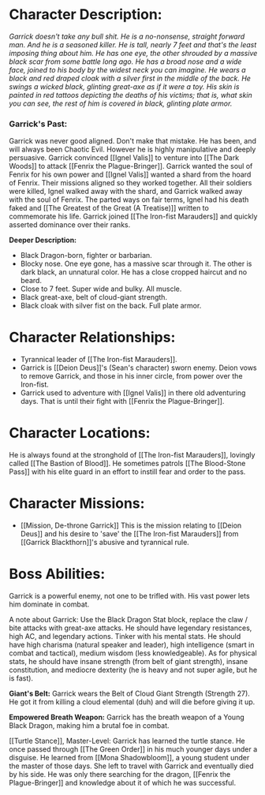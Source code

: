 # Character Description:
*Garrick doesn't take any bull shit. He is a no-nonsense, straight forward man. And he is a seasoned killer. He is tall, nearly 7 feet and that's the least imposing thing about him. He has one eye, the other shrouded by a massive black scar from some battle long ago. He has a broad nose and a wide face, joined to his body by the widest neck you can imagine. He wears a black and red draped cloak with a silver first in the middle of the back. He swings a wicked black, glinting great-axe as if it were a toy. His skin is painted in red tattoos depicting the deaths of his victims; that is, what skin you can see, the rest of him is covered in black, glinting plate armor.*
### Garrick's Past:
Garrick was never good aligned. Don't make that mistake. He has been, and will always been Chaotic Evil. However he is highly manipulative and deeply persuasive. Garrick convinced [[Ignel Valis]] to venture into [[The Dark Woods]] to attack [[Fenrix the Plague-Bringer]]. Garrick wanted the soul of Fenrix for his own power and [[Ignel Valis]] wanted a shard from the hoard of Fenrix. Their missions aligned so they worked together. All their soldiers were killed, Ignel walked away with the shard, and Garrick walked away with the soul of Fenrix. The parted ways on fair terms, Ignel had his death faked and [[The Greatest of the Great (A Treatise)]] written to commemorate his life. Garrick joined [[The Iron-fist Marauders]] and quickly asserted dominance over their ranks. 

**Deeper Description:**
-  Black Dragon-born, fighter or barbarian.
-  Blocky nose. One eye gone, has a massive scar through it. The other is dark black, an unnatural color. He has a close cropped haircut and no beard.
-  Close to 7 feet. Super wide and bulky. All muscle.
-  Black great-axe, belt of cloud-giant strength. 
-  Black cloak with silver fist on the back. Full plate armor.
# Character Relationships:
-  Tyrannical leader of [[The Iron-fist Marauders]].
-  Garrick is [[Deion Deus]]'s (Sean's character) sworn enemy. Deion vows to remove Garrick, and those in his inner circle, from power over the Iron-fist.
- Garrick used to adventure with [[Ignel Valis]] in there old adventuring days. That is until their fight with [[Fenrix the Plague-Bringer]]. 
# Character Locations:
He is always found at the stronghold of [[The Iron-fist Marauders]], lovingly called [[The Bastion of Blood]]. He sometimes patrols [[The Blood-Stone Pass]] with his elite guard in an effort to instill fear and order to the pass. 
# Character Missions:
- [[Mission, De-throne Garrick]] This is the mission relating to [[Deion Deus]] and his desire to 'save' the [[The Iron-fist Marauders]] from [[Garrick Blackthorn]]'s abusive and tyrannical rule. 

# Boss Abilities:
Garrick is a powerful enemy, not one to be trifled with. His vast power lets him dominate in combat.

A note about Garrick: Use the Black Dragon Stat block, replace the claw / bite attacks with great-axe attacks. He should have legendary resistances, high AC, and legendary actions. Tinker with his mental stats. He should have high charisma (natural speaker and leader), high intelligence (smart in combat and tactical), medium wisdom (less knowledgeable). As for physical stats, he should have insane strength (from belt of giant strength), insane constitution, and mediocre dexterity (he is heavy and not super agile, but he is fast).

**Giant's Belt:**
Garrick wears the Belt of Cloud Giant Strength (Strength 27). He got it from killing a cloud elemental (duh) and will die before giving it up. 

**Empowered Breath Weapon:**
Garrick has the breath weapon of a Young Black Dragon, making him a brutal foe in combat. 

[[Turtle Stance]], Master-Level:
Garrick has learned the turtle stance. He once passed through [[The Green Order]] in his much younger days under a disguise. He learned from [[Mona Shadowbloom]], a young student under the master of those days. She left to travel with Garrick and eventually died by his side. He was only there searching for the dragon, [[Fenrix the Plague-Bringer]] and knowledge about it of which he was successful. 